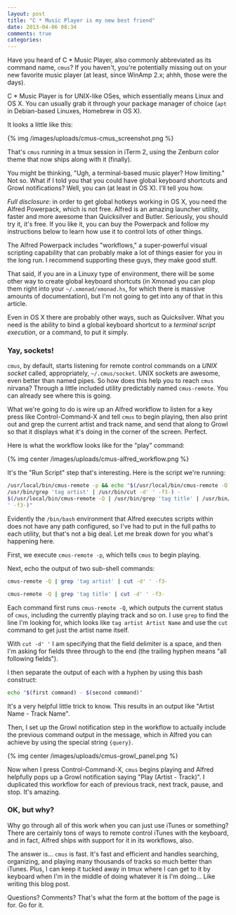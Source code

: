 ```yaml
---
layout: post
title: "C * Music Player is my new best friend"
date: 2013-04-06 08:34
comments: true
categories: 
---
```

Have you heard of C * Music Player, also commonly abbreviated as its command 
name, `cmus`? If you haven't, you're potentially missing out on your new 
favorite music player (at least, since WinAmp 2.x; ahhh, those were the days).

C * Music Player is for UNIX-like OSes, which essentially means Linux and OS 
X. You can usually grab it through your package manager of choice (`apt` in 
Debian-based Linuxes, Homebrew in OS X).

It looks a little like this:

{% img /images/uploads/cmus-cmus_screenshot.png %}

That's `cmus` running in a tmux session in iTerm 2, using the Zenburn color 
theme that now ships along with it (finally).

You might be thinking, "Ugh, a terminal-based music player? How limiting." Not 
so. What if I told you that you could have global keyboard shortcuts and Growl 
notifications? Well, you can (at least in OS X). I'll tell you how.
<!-- more -->

_Full disclosure_: in order to get global hotkeys working in OS X, you need 
the Alfred Powerpack, which is not free. Alfred is an amazing launcher 
utility, faster and more awesome than Quicksilver and Butler. Seriously, you 
should try it, it's free. If you like it, you can buy the Powerpack and follow 
my instructions below to learn how use it to control lots of other things.

The Alfred Powerpack includes "workflows," a super-powerful visual 
scripting capability that can probably make a lot of things easier for you in 
the long run. I recommend supporting these guys, they make good stuff.

That said, if you are in a Linuxy type of environment, there will be some 
other way to create global keyboard shortcuts (in Xmonad you can plop them 
right into your `~/.xmonad/xmonad.hs`, for which there is massive amounts of 
documentation), but I'm not going to get into any of that in this article.

Even in OS X there are probably other ways, such as Quicksilver. What you need 
is the ability to bind a global keyboard shortcut to a _terminal script 
execution_, or a command, to put it simply.

### Yay, sockets!

`cmus`, by default, starts listening for remote control commands on a *UNIX 
socket* called, appropriately, `~/.cmus/socket`. UNIX sockets are awesome, 
even better than named pipes. So how does this help you to reach `cmus` 
nirvana? Through a little included utility predictably named `cmus-remote`. 
You can already see where this is going.

What we're going to do is wire up an Alfred workflow to listen for a key press 
like Control-Command-X and tell `cmus` to begin playing, then also print out 
and grep the current artist and track name, and send that along to Growl so 
that it displays what it's doing in the corner of the screen. Perfect.

Here is what the workflow looks like for the "play" command:

{% img center /images/uploads/cmus-alfred_workflow.png %}

It's the "Run Script" step that's interesting. Here is the script we're 
running:

``` bash
/usr/local/bin/cmus-remote -p && echo "$(/usr/local/bin/cmus-remote -Q | 
/usr/bin/grep 'tag artist' | /usr/bin/cut -d' ' -f3-) - 
$(/usr/local/bin/cmus-remote -Q | /usr/bin/grep 'tag title' | /usr/bin/cut -d' 
' -f3-)"
```

Evidently the `/bin/bash` environment that Alfred executes scripts within does 
not have any path configured, so I've had to put in the full paths to each 
utility, but that's not a big deal. Let me break down for you what's happening 
here.

First, we execute `cmus-remote -p`, which tells `cmus` to begin playing.

Next, echo the output of two sub-shell commands:

``` bash
cmus-remote -Q | grep 'tag artist' | cut -d' ' -f3-
```

``` bash
cmus-remote -Q | grep 'tag title' | cut -d' ' -f3-
```

Each command first runs `cmus-remote -Q`, which outputs the current status of 
`cmus`, including the currently playing track and so on. I use `grep` to find 
the line I'm looking for, which looks like `tag artist Artist Name` and use 
the `cut` command to get just the artist name itself.

With `cut -d' '` I am specifying that the field delimiter is a space, and then 
I'm asking for fields three through to the end (the trailing hyphen means 
"all following fields").

I then separate the output of each with a hyphen by using this bash construct:

``` bash
echo "$(first command) - $(second command)"
```

It's a very helpful little trick to know. This results in an output like 
"Artist Name - Track Name".

Then, I set up the Growl notification step in the workflow to actually include 
the previous command output in the message, which in Alfred you can achieve by 
using the special string `{query}`.

{% img center /images/uploads/cmus-growl_panel.png %}

Now when I press Control-Command-X, `cmus` begins playing and Alfred helpfully 
pops up a Growl notification saying "Play (Artist - Track)". I duplicated this 
workflow for each of previous track, next track, pause, and stop. It's 
amazing.

### OK, but why?

Why go through all of this work when you can just use iTunes or something? 
There are certainly tons of ways to remote control iTunes with the keyboard, 
and in fact, Alfred ships with support for it in its workflows, also.

The answer is... `cmus` is fast. It's fast and efficient and handles 
searching, organizing, and playing many thousands of tracks so much better 
than iTunes. Plus, I can keep it tucked away in tmux where I can get to it by 
keyboard when I'm in the middle of doing whatever it is I'm doing... Like 
writing this blog post.

Questions? Comments? That's what the form at the bottom of the page is for. Go 
for it.
